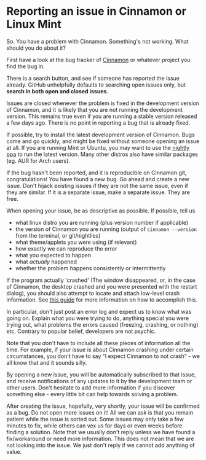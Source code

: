 # Reporting an issue in Cinnamon or Linux Mint

So. You have a problem with Cinnamon. Something's not working. What should you do about it?

First have a look at the bug tracker of [Cinnamon](https://github.com/linuxmint/Cinnamon/issues) or whatever project you find the bug in.

There is a search button, and see if someone has reported the issue already. GitHub unhelpfully defaults to searching open issues only, but **search in both open and closed issues**.

Issues are closed whenever the problem is fixed in the development version of Cinnamon, and it is likely that you are not running the development version. This remains true even if you are running a stable version released a few days ago. There is no point in reporting a bug that is already fixed.

If possible, try to install the latest development version of Cinnamon. Bugs come and go quickly, and might be fixed without someone opening an issue at all. If you are running Mint or Ubuntu, you may want to use the [nightly ppa](https://launchpad.net/~gwendal-lebihan-dev/+archive/ubuntu/cinnamon-nightly) to run the latest version. Many other distros also have similar packages (eg. AUR for Arch users).

If the bug hasn't been reported, and it is reproducible on Cinnamon git, congratulations! You have found a new bug. Go ahead and create a new issue. Don't hijack existing issues if they are not the same issue, even if they are similar. If it is a separate issue, make a separate issue. They are free.

When opening your issue, be as descriptive as possible. If possible, tell us

- what linux distro you are running (plus version number if applicable)
- the version of Cinnamon you are running (output of `cinnamon --version` from the terminal, or git/nightlies)
- what theme/applets you were using (if relevant)
- how exactly we can reproduce the error
- what you expected to happen
- what _actually_ happened
- whether the problem happens consistently or intermittently

If the program actually 'crashed' (The window disappeared, or, in the case of Cinnamon, the desktop crashed and you were presented with the restart dialog), you should also attempt to locate and attach low-level crash information. See [this guide](/reference/git/bugs/mintreport-crash-info.html) for more information on how to accomplish this.

In particular, don't just post an error log and expect us to know what was going on. Explain what you were trying to do, anything special you were trying out, what problems the errors caused (freezing, crashing, or nothing) etc. Contrary to popular belief, developers are not psychic.

Note that you _don't_ have to include all these pieces of information all the time. For example, if your issue is about Cinnamon crashing under certain circumstances, you don't have to say "I expect Cinnamon to not crash" - we all know that and it sounds silly.

By opening a new issue, you will be automatically subscribed to that issue, and receive notifications of any updates to it by the development team or other users. Don't hesitate to add more information if you discover something else - every little bit can help towards solving a problem.

After creating the issue, hopefully, very shortly, your issue will be confirmed as a bug. Do not open more issues on it! All we can ask is that you remain patient while the issue is sorted out. Some issues may only take a few minutes to fix, while others can vex us for days or even weeks before finding a solution. Note that we usually don't reply unless we have found a fix/workaround or need more information. This does not mean that we are not looking into the issue. We just don't reply if we cannot add anything of value.
